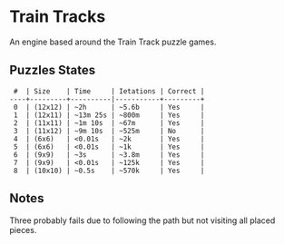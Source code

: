 # Train Tracks

An engine based around the Train Track puzzle games.

## Puzzles States

```
 #  | Size    | Time     | Ietations | Correct |
----+---------+----------|-----------+---------+
 0  | (12x12) | ~2h      | ~5.6b     | Yes     |
 1  | (12x11) | ~13m 25s | ~800m     | Yes     |
 2  | (11x11) | ~1m 10s  | ~67m      | Yes     |
 3  | (11x12) | ~9m 10s  | ~525m     | No      |
 4  | (6x6)   | <0.01s   | ~2k       | Yes     |
 5  | (6x6)   | <0.01s   | ~1k       | Yes     |
 6  | (9x9)   | ~3s      | ~3.8m     | Yes     |
 7  | (9x9)   | <0.01s   | ~125k     | Yes     |
 8  | (10x10) | ~0.5s    | ~570k     | Yes     |
```

## Notes

Three probably fails due to following the path but not visiting all placed pieces.